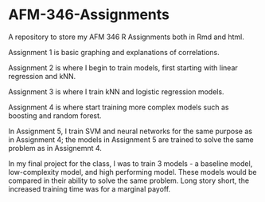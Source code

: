 # AFM-346-Assignments

A repository to store my AFM 346 R Assignments both in Rmd and html.

Assignment 1 is basic graphing and explanations of correlations.

Assignment 2 is where I begin to train models, first starting with linear regression and kNN.

Assignment 3 is where I train kNN and logistic regression models.

Assignment 4 is where start training more complex models such as boosting and random forest.

In Assignment 5, I train SVM and neural networks for the same purpose as in Assignment 4; the models in Assignment 5 are trained to solve the same problem as in Assignemnt 4.

In my final project for the class, I was to train 3 models - a baseline model, low-complexity model, and high performing model. These models would be compared in their ability to solve the same problem. Long story short, the increased training time was for a marginal payoff.
